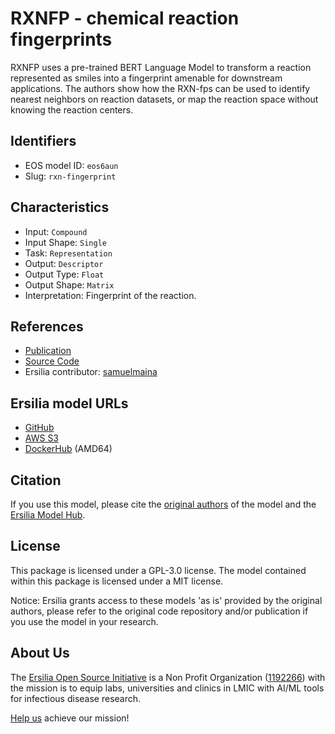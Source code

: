 # RXNFP - chemical reaction fingerprints

RXNFP uses a pre-trained BERT Language Model to transform a reaction represented as smiles into a fingerprint amenable for downstream applications. The authors show how the RXN-fps can be used to identify nearest neighbors on reaction datasets, or map the reaction space without knowing the reaction centers.

## Identifiers

* EOS model ID: `eos6aun`
* Slug: `rxn-fingerprint`

## Characteristics

* Input: `Compound`
* Input Shape: `Single`
* Task: `Representation`
* Output: `Descriptor`
* Output Type: `Float`
* Output Shape: `Matrix`
* Interpretation: Fingerprint of the reaction.

## References

* [Publication](https://www.nature.com/articles/s42256-020-00284-w)
* [Source Code](https://github.com/rxn4chemistry/rxnfp/tree/master/)
* Ersilia contributor: [samuelmaina](https://github.com/samuelmaina)

## Ersilia model URLs
* [GitHub](https://github.com/ersilia-os/eos6aun)
* [AWS S3](https://ersilia-models-zipped.s3.eu-central-1.amazonaws.com/eos6aun.zip)
* [DockerHub](https://hub.docker.com/r/ersiliaos/eos6aun) (AMD64)

## Citation

If you use this model, please cite the [original authors](https://www.nature.com/articles/s42256-020-00284-w) of the model and the [Ersilia Model Hub](https://github.com/ersilia-os/ersilia/blob/master/CITATION.cff).

## License

This package is licensed under a GPL-3.0 license. The model contained within this package is licensed under a MIT license.

Notice: Ersilia grants access to these models 'as is' provided by the original authors, please refer to the original code repository and/or publication if you use the model in your research.

## About Us

The [Ersilia Open Source Initiative](https://ersilia.io) is a Non Profit Organization ([1192266](https://register-of-charities.charitycommission.gov.uk/charity-search/-/charity-details/5170657/full-print)) with the mission is to equip labs, universities and clinics in LMIC with AI/ML tools for infectious disease research.

[Help us](https://www.ersilia.io/donate) achieve our mission!
